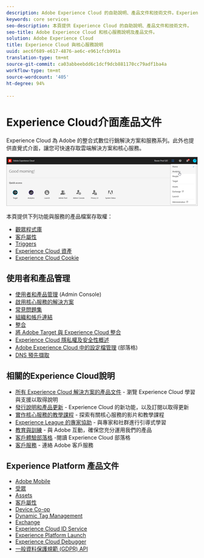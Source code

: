 ```yaml
---
description: Adobe Experience Cloud 的自助說明、產品文件和技術文件。Experience Cloud 為 Adobe 的整合式數位行銷解決方案和服務系列。
keywords: core services
seo-description: 本頁提供 Experience Cloud 的自助說明、產品文件和技術文件。
seo-title: Adobe Experience Cloud 和核心服務說明及產品文件。
solution: Adobe Experience Cloud
title: Experience Cloud 與核心服務說明
uuid: aec6f689-e617-4876-ae6c-e961cfcb991a
translation-type: tm+mt
source-git-commit: ca03abbeebdd6c1dcf9dcb881170cc79adf1ba4a
workflow-type: tm+mt
source-wordcount: '405'
ht-degree: 94%

---
```



# Experience Cloud介面產品文件

Experience Cloud 為 Adobe 的整合式數位行銷解決方案和服務系列。此外也提供直覺式介面，讓您可快速存取雲端解決方案和核心服務。

![Experience Cloud](assets/cloud-pulldown.png)

本頁提供下列功能與服務的產品檔案存取權：

* [觀眾程式庫](audience-library/audience-library.md)
* [客戶屬性](attributes/attributes.md)
* [Triggers](activation/triggers.md)
* [Experience Cloud 資產](experience-cloud-assets/experience-cloud-assets.md)
* [Experience Cloud Cookie](cookies/cookies-privacy.md)

## 使用者和產品管理

* [使用者和產品管理](admin-getting-started/admin-getting-started.md) (Admin Console)
* [啟用核心服務的解決方案](core-services/core-services.md)
* [常見問題集](admin-getting-started/admin-getting-started.md)
* [組織和帳戶連結](admin-getting-started/organizations.md)
* [整合](marketing-cloud-integrations.md)
* [將 Adobe Target 與 Experience Cloud 整合](https://docs.adobe.com/content/help/zh-Hant/target/using/integrate/a4t/a4t.html)
* [Experience Cloud 隱私權及安全性概述](assets/Adobe-Marketing-Cloud-Privacy-and-Security-Overview.pdf)
* [Adobe Experience Cloud 中的設定檔管理](https://theblog.adobe.com/profile-management-adobe-marketing-cloud-comes-together/) (部落格)
* [DNS 預先擷取](admin-getting-started/admin-getting-started.md#concept_6BC8C6856E3644F8956D7AD0A96383B7)

## 相關的Experience Cloud說明

* [所有 Experience Cloud 解決方案的產品文件](https://docs.adobe.com/content/help/en/experience-cloud/user-guides/home.html) - 瀏覽 Experience Cloud 學習與支援以取得說明
* [發行說明和產品更新](https://docs.adobe.com/content/help/zh-Hant/release-notes/experience-cloud/current.html) - Experience Cloud 的新功能，以及訂閱以取得更新
* [實作核心服務的教學課程](https://docs.adobe.com/content/help/en/core-services-learn/tutorials/overview.html) - 探索有關核心服務的影片和教學課程
* [Experience League 的專家協助](https://landing.adobe.com/experience-league/) - 與專家和社群進行引導式學習
* [教育與訓練](https://helpx.adobe.com/learning.html?promoid=KAUDK) - 與 Adobe 互動，確保您充分運用我們的產品
* [客戶體驗部落格](https://theblog.adobe.com/customer-experience/) -閱讀 Experience Cloud 部落格
* [客戶服務](https://helpx.adobe.com/tw/contact/enterprise-support.ec.html) - 連絡 Adobe 客戶服務

## Experience Platform 產品文件

* [Adobe Mobile](https://docs.adobe.com/content/help/zh-Hant/mobile-services/using/home.html)
* [受眾](https://docs.adobe.com/content/help/zh-Hant/core-services/interface/audiences/audience-library.html)
* [Assets](experience-cloud-assets/experience-cloud-assets.md)
* [客戶屬性](https://docs.adobe.com/content/help/zh-Hant/core-services/interface/customer-attributes/attributes.html)
* [Device Co-op](https://docs.adobe.com/content/help/zh-Hant/device-co-op/using/home.html)
* [Dynamic Tag Management](https://docs.adobe.com/content/help/zh-Hant/dtm/using/dtm-home.html)
* [Exchange](https://experiencecloud.adobeexchange.com/)
* [Experience Cloud ID Service](https://docs.adobe.com/content/help/zh-Hant/id-service/using/home.html)
* [Experience Platform Launch](https://docs.adobelaunch.com/)
* [Experience Cloud Debugger](https://docs.adobe.com/content/help/zh-Hant/debugger/using/experience-cloud-debugger.html)
* [一般資料保護規範 (GDPR) API](https://www.adobe.io/apis/experiencecloud/gdpr.html)


